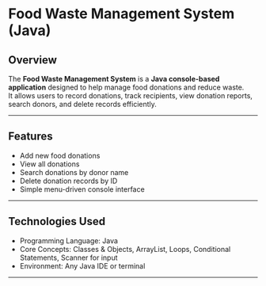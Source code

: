 # Food Waste Management System (Java)

## Overview
The **Food Waste Management System** is a **Java console-based application** designed to help manage food donations and reduce waste.  
It allows users to record donations, track recipients, view donation reports, search donors, and delete records efficiently.

---

## Features
- Add new food donations  
- View all donations  
- Search donations by donor name  
- Delete donation records by ID  
- Simple menu-driven console interface  

---

## Technologies Used
- Programming Language: Java  
- Core Concepts: Classes & Objects, ArrayList, Loops, Conditional Statements, Scanner for input  
- Environment: Any Java IDE or terminal  

---
